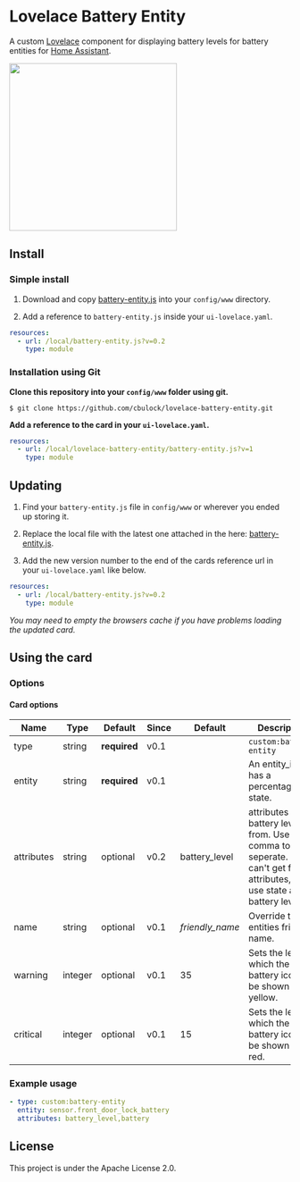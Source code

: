 # Lovelace Battery Entity


A custom [Lovelace](https://www.home-assistant.io/lovelace/) component for displaying battery levels for battery entities for [Home Assistant](https://github.com/home-assistant/home-assistant).

<img src="https://raw.githubusercontent.com/cbulock/lovelace-battery-entity/master/images/screenshot.png" width="300">

## Install

### Simple install

1. Download and copy [battery-entity.js](https://raw.githubusercontent.com/cbulock/lovelace-battery-entity/master/battery-entity.js) into your `config/www` directory.

2. Add a reference to `battery-entity.js` inside your `ui-lovelace.yaml`.

  ```yaml
  resources:
    - url: /local/battery-entity.js?v=0.2
      type: module
  ```

### Installation using Git
**Clone this repository into your `config/www` folder using git.**

 ```console
$ git clone https://github.com/cbulock/lovelace-battery-entity.git
```

**Add a reference to the card in your `ui-lovelace.yaml`.**

```yaml
resources:
  - url: /local/lovelace-battery-entity/battery-entity.js?v=1
    type: module
```

## Updating
1. Find your `battery-entity.js` file in `config/www` or wherever you ended up storing it.

2. Replace the local file with the latest one attached in the here: [battery-entity.js](https://raw.githubusercontent.com/cbulock/lovelace-battery-entity/master/battery-entity.js).

3. Add the new version number to the end of the cards reference url in your `ui-lovelace.yaml` like below.

  ```yaml
  resources:
    - url: /local/battery-entity.js?v=0.2
      type: module
  ```

*You may need to empty the browsers cache if you have problems loading the updated card.*

## Using the card

### Options

#### Card options
| Name | Type | Default | Since | Default | Description |
|------|------|---------|-------|---------|-------------|
| type | string | **required** | v0.1 | | `custom:battery-entity`
| entity | string | **required** | v0.1 | | An entity_id that has a percentage as a state.
| attributes | string | optional | v0.2 | battery_level | attributes to get battery level from. Use comma to seperate. If can't get from attributes, it will use state as battery level.
| name | string | optional | v0.1 | *friendly_name* | Override the entities friendly name.
| warning | integer | optional | v0.1 | 35 | Sets the level at which the battery icon will be shown as yellow.
| critical | integer | optional | v0.1 | 15 | Sets the level at which the battery icon will be shown as red.



### Example usage

```yaml
- type: custom:battery-entity
  entity: sensor.front_door_lock_battery
  attributes: battery_level,battery 
```

## License
This project is under the Apache License 2.0.
